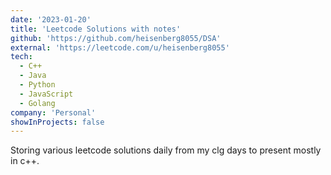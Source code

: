 ```yaml
---
date: '2023-01-20'
title: 'Leetcode Solutions with notes'
github: 'https://github.com/heisenberg8055/DSA'
external: 'https://leetcode.com/u/heisenberg8055'
tech:
  - C++
  - Java
  - Python
  - JavaScript
  - Golang
company: 'Personal'
showInProjects: false
---
```


Storing various leetcode solutions daily from my clg days to present mostly in c++.

